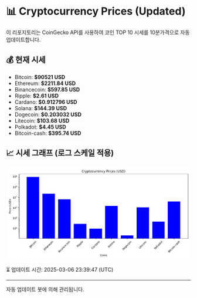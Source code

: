 
# 📊 Cryptocurrency Prices (Updated)

이 리포지토리는 CoinGecko API를 사용하여 코인 TOP 10 시세를 10분가격으로 자동 업데이트합니다.

## 💰 현재 시세
- Bitcoin: **$90521 USD**
- Ethereum: **$2211.84 USD**
- Binancecoin: **$597.85 USD**
- Ripple: **$2.61 USD**
- Cardano: **$0.912796 USD**
- Solana: **$144.39 USD**
- Dogecoin: **$0.203032 USD**
- Litecoin: **$103.68 USD**
- Polkadot: **$4.45 USD**
- Bitcoin-cash: **$395.74 USD**

## 📈 시세 그래프 (로그 스케일 적용)
![Crypto Prices](crypto_prices.png)

⏳ 업데이트 시간: 2025-03-06 23:39:47 (UTC)

---
자동 업데이트 봇에 의해 관리됩니다.
